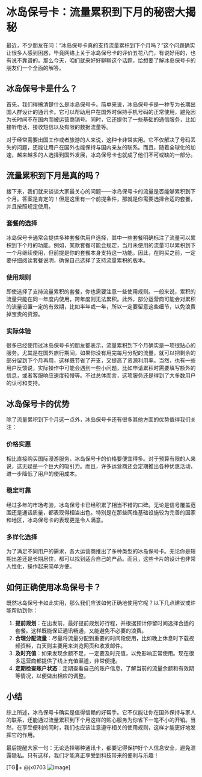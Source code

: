 # 冰岛保号卡：流量累积到下月的秘密大揭秘

最近，不少朋友在问：“冰岛保号卡真的支持流量累积到下个月吗？”这个问题确实让很多人感到困惑，毕竟网络上关于冰岛保号卡的评价五花八门，有说好用的，也有说不靠谱的。那么今天，咱们就来好好聊聊这个话题，给想要了解冰岛保号卡的朋友们一个全面的解答。

## 冰岛保号卡是什么？

首先，我们得搞清楚什么是冰岛保号卡。简单来说，冰岛保号卡是一种专为长期出国人群设计的通讯卡。它可以帮助用户在国外时保持手机号码的正常使用，避免因为长时间不在国内而被运营商销号。同时，它还提供了一些基础的通信服务，比如接听电话、接收短信以及有限的数据流量等。

对于经常需要出国工作或者旅游的人来说，这种卡非常实用。它不仅解决了号码丢失的问题，还能让用户在国外也能保持与国内亲友的联系。而且，随着全球化的加速，越来越多的人选择到国外发展，冰岛保号卡也就成了他们不可或缺的一部分。

## 流量累积到下月是真的吗？

接下来，我们就来谈谈大家最关心的问题——冰岛保号卡的流量是否能够累积到下个月。答案是肯定的！但是这里有一个前提条件，那就是你需要选择合适的套餐，并且按照规定使用。

### 套餐的选择

冰岛保号卡通常会提供多种套餐供用户选择，其中一些套餐明确标注了流量可以累积到下个月的功能。例如，某款套餐可能会规定，当月未使用的流量可以累积到下一个月继续使用，但前提是你的套餐本身支持这一功能。因此，在购买之前，一定要仔细阅读套餐说明，确保自己选择了支持流量累积的版本。

### 使用规则

即使选择了支持流量累积的套餐，你也需要注意一些使用规则。一般来说，累积的流量只能在同一年度内使用，跨年度则无法累积。此外，部分运营商可能会对累积的流量设置一定的有效期，比如半年或一年，所以一定要留意这些细节，以免浪费掉宝贵的资源。

### 实际体验

很多已经使用过冰岛保号卡的朋友都表示，流量累积到下个月确实是一项很贴心的服务。尤其是在国外旅行期间，如果你没有用完每月分配的流量，就可以把剩余的部分留到下个月再用，这样既节省了开支，又提高了资源利用率。当然，也有一些用户反馈说，实际操作中可能会遇到一些小问题，比如申请累积时需要填写额外的信息，或者客服响应速度较慢等。不过总体而言，这项服务还是得到了大多数用户的认可和支持。

## 冰岛保号卡的优势

除了流量累积到下个月这一点外，冰岛保号卡还有很多其他方面的优势值得我们关注：

### 价格实惠

相比直接购买国际漫游服务，冰岛保号卡的价格要便宜得多。对于预算有限的人来说，这无疑是一个巨大的吸引力。而且，许多运营商还会定期推出各种优惠活动，进一步降低了用户的使用成本。

### 稳定可靠

经过多年的市场考验，冰岛保号卡已经积累了相当不错的口碑。无论是信号覆盖范围还是通话质量，都表现得相当出色。特别是在那些网络基础设施较为完善的国家和地区，冰岛保号卡的表现更是令人满意。

### 多样化选择

为了满足不同用户的需求，各大运营商推出了多种类型的冰岛保号卡。无论你是短期出差还是长期居住，都可以找到适合自己的产品。而且，这些卡片的设计也非常人性化，操作起来简单方便。

## 如何正确使用冰岛保号卡？

既然冰岛保号卡如此实用，那么我们应该如何正确地使用它呢？以下几点建议或许能帮助到你：

1. **提前规划**：在出发前，最好提前规划好行程，并根据预计停留时间选择合适的套餐。这样既能保证通讯畅通，又能避免不必要的浪费。
2. **合理分配流量**：尽量将流量分配到重要的时间段使用，比如晚上休息时下载视频资料，白天则主要用来浏览网页和收发邮件。
3. **及时充值**：如果发现余额不足，一定要及时充值，以免影响正常使用。现在很多运营商都提供了线上充值渠道，非常便捷。
4. **定期检查账户状态**：定期查看自己的账户信息，了解当前的流量余额和有效期等情况，以便做出相应的调整。

## 小结

综上所述，冰岛保号卡确实是值得信赖的好帮手。它不仅能让你在国外保持与家人的联系，还能通过流量累积到下个月这样的贴心服务为你省下一笔不小的开销。当然，在享受便利的同时，我们也应该注意遵守相关的使用规则，这样才能更好地发挥它的作用。

最后提醒大家一句：无论选择哪种通讯卡，都要记得保护好个人信息安全，避免泄露隐私。只有这样，我们才能真正享受到科技带来的便利与乐趣！

[TG💪+ @jx0703 ![Image](https://github.com/user-attachments/assets/dbca1d08-cadb-493c-b0ec-ad6f7a83f270)]